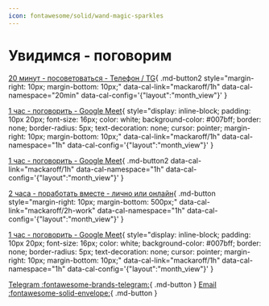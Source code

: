 ```yaml
---
icon: fontawesome/solid/wand-magic-sparkles
---
```

# Увидимся - поговорим

[20 минут - посоветоваться - Телефон / TG](#){
  .md-button2
  style="margin-right: 10px; margin-bottom: 10px;"
  data-cal-link="mackaroff/1h"
  data-cal-namespace="20min"
  data-cal-config='{"layout":"month_view"}'
}


[1 час - поговорить - Google Meet](#){
  style="display: inline-block; padding: 10px 20px; font-size: 16px; color: white; background-color: #007bff; border: none; border-radius: 5px; text-decoration: none; cursor: pointer; margin-right: 10px; margin-bottom: 10px;"
  data-cal-link="mackaroff/1h"
  data-cal-namespace="1h"
  data-cal-config='{"layout":"month_view"}'
}


[1 час - поговорить - Google Meet](#){
  .md-button2
  data-cal-link="mackaroff/1h"
  data-cal-namespace="1h"
  data-cal-config='{"layout":"month_view"}'
}

[2 часа - поработать вместе - лично или онлайн](#){
  .md-button
  style="margin-right: 10px; margin-bottom: 500px;"
  data-cal-link="mackaroff/2h-work"
  data-cal-namespace="1h"
  data-cal-config='{"layout":"month_view"}'
}

[1 час - поговорить - Google Meet](#){
  style="display: inline-block; padding: 10px 20px; font-size: 16px; color: white; background-color: #007bff; border: none; border-radius: 5px; text-decoration: none; cursor: pointer; margin-right: 10px; margin-bottom: 10px;"
  data-cal-link="mackaroff/1h"
  data-cal-namespace="1h"
  data-cal-config='{"layout":"month_view"}'
}

[Telegram  :fontawesome-brands-telegram:](https://t.me/Mackaroff){ .md-button }
[Email  :fontawesome-solid-envelope:](mailto:mackaroff@mackaroff.com){ .md-button }
